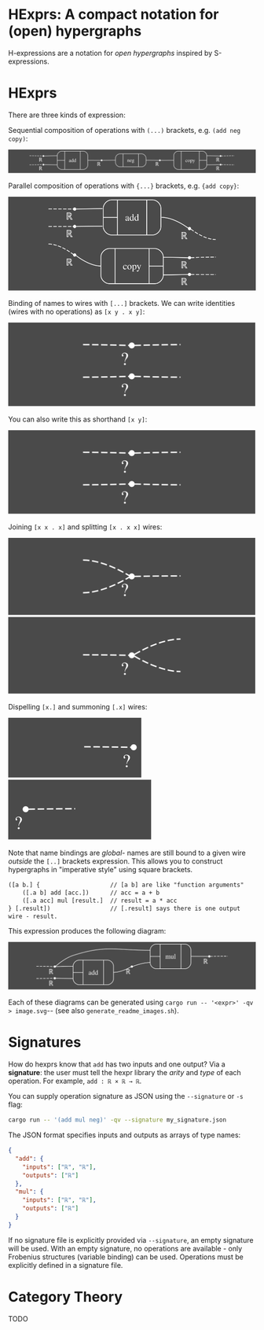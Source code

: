 # HExprs: A compact notation for (open) hypergraphs

H-expressions are a notation for *open hypergraphs* inspired by S-expressions.

# HExprs

There are three kinds of expression:

Sequential composition of operations with `(...)` brackets, e.g. `(add neg copy)`:

![Sequential Composition](propaganda/sequential_composition.svg)

Parallel composition of operations with `{...}` brackets, e.g. `{add copy}`:

![Parallel Composition](propaganda/parallel_composition.svg)

Binding of names to wires with `[...]` brackets. We can write identities (wires
with no operations) as `[x y . x y]`:

![Identity with Binding](propaganda/identity_binding.svg)

You can also write this as shorthand `[x y]`:

![Identity Shorthand](propaganda/identity_shorthand.svg)

Joining `[x x . x]` and splitting `[x . x x]` wires:

![Joining Wires](propaganda/joining_wires.svg)
![Splitting Wires](propaganda/splitting_wires.svg)

Dispelling `[x.]` and summoning `[.x]` wires:

![Dispelling Wires](propaganda/dispelling_wires.svg)
![Summoning Wires](propaganda/summoning_wires.svg)

Note that name bindings are *global*- names are still bound to a given wire
*outside* the `[..]` brackets expression.
This allows you to construct hypergraphs in "imperative style" using square brackets.

    ([a b.] {                    // [a b] are like "function arguments"
        ([.a b] add [acc.])      // acc = a + b
        ([.a acc] mul [result.]  // result = a * acc
    } [.result])                 // [.result] says there is one output wire - result.

This expression produces the following diagram:

![Imperative Example](propaganda/imperative_example.svg)

Each of these diagrams can be generated using `cargo run -- '<expr>' -qv > image.svg`--
(see also `generate_readme_images.sh`).

# Signatures

How do hexprs know that `add` has two inputs and one output? Via a **signature**:
the user must tell the hexpr library the *arity* and *type* of each operation.
For example, `add : ℝ × ℝ → ℝ`.

You can supply operation signature as JSON using the `--signature` or `-s` flag:

```bash
cargo run -- '(add mul neg)' -qv --signature my_signature.json
```

The JSON format specifies inputs and outputs as arrays of type names:

```json
{
  "add": {
    "inputs": ["ℝ", "ℝ"],
    "outputs": ["ℝ"]
  },
  "mul": {
    "inputs": ["ℝ", "ℝ"],
    "outputs": ["ℝ"]
  }
}
```

If no signature file is explicitly provided via `--signature`, an empty signature will be used. With an empty signature, no operations are available - only Frobenius structures (variable binding) can be used. Operations must be explicitly defined in a signature file.

# Category Theory

TODO
